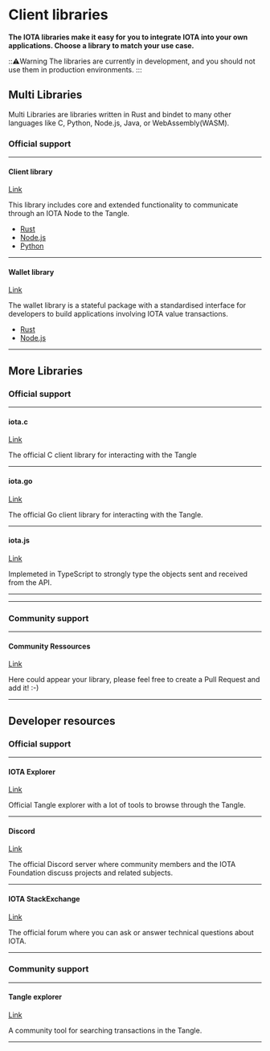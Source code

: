 # Client libraries

**The IOTA libraries make it easy for you to integrate IOTA into your own applications. Choose a library to match your use case.**

:::warning:Warning
The libraries are currently in development, and you should not use them in production environments.
:::

## Multi Libraries

Multi Libraries are libraries written in Rust and bindet to many other languages like C, Python, Node.js, Java, or WebAssembly(WASM).

### **Official support** ###

---------------
#### **Client library** ####
[Link](../libraries/client.md)

This library includes core and extended functionality to communicate through an IOTA Node to the Tangle.

- [Rust](../libraries/client.md#rust)
- [Node.js](../libraries/client.md#node.js)
- [Python](../libraries/client.md#python)

---

#### **Wallet library** ####
[Link](../libraries/wallet.md)

The wallet library is a stateful package with a standardised interface for developers to build applications involving IOTA value transactions.

- [Rust](../libraries/client.md)
- [Node.js](../libraries/client.md)

---------------

## More Libraries
### **Official support** ###
---------------

#### **iota.c** ####
[Link](https://github.com/iotaledger/iota.c)

The official C client library for interacting with the Tangle

---

#### **iota.go** ####
[Link](https://github.com/iotaledger/iota.go)

The official Go client library for interacting with the Tangle.

---

#### **iota.js** ####
[Link](https://github.com/iotaledger/iota.js/tree/chrysalis)

Implemeted in TypeScript to strongly type the objects sent and received from the API.

---

---------------

### __Community support__ ###

---------------
#### __Community Ressources__ ####
[Link](https://github.com/iota-community)

Here could appear your library, please feel free to create a Pull Request and add it! :-)

---------------

## Developer resources

### **Official support** ###

---------------

#### **IOTA Explorer** ####
[Link](https://explorer.iota.org/chrysalis)

Official Tangle explorer with a lot of tools to browse through the Tangle.

---

#### **Discord** ####
[Link](https://discord.iota.org)

The official Discord server where community members and the IOTA Foundation discuss projects and related subjects.

---

#### **IOTA StackExchange** ####
[Link](https://iota.stackexchange.com)

The official forum where you can ask or answer technical questions about IOTA.

---------------

### __Community support__ ###

---------------
#### __Tangle explorer__ ####
[Link](https://thetangle.org)

A community tool for searching transactions in the Tangle.

---------------
